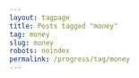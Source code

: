 ```yaml
---
layout: tagpage
title: Posts tagged "money"
tag: money
slug: money
robots: noindex
permalink: /progress/tag/money
---
```

